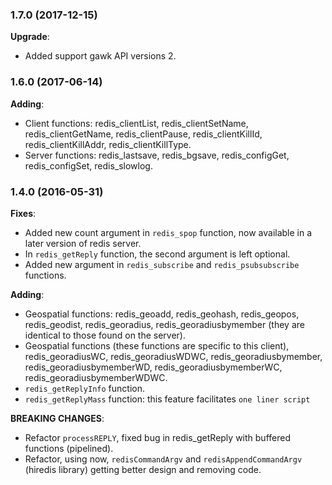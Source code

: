 ### 1.7.0 (2017-12-15)

**Upgrade**:

* Added support gawk API versions 2.

### 1.6.0 (2017-06-14)

**Adding**:

* Client functions: redis_clientList, redis_clientSetName, redis_clientGetName, redis_clientPause, redis_clientKillId, redis_clientKillAddr, redis_clientKillType.    
* Server functions: redis_lastsave, redis_bgsave, redis_configGet, redis_configSet, redis_slowlog.    

### 1.4.0 (2016-05-31)

**Fixes**:

* Added new count argument in `redis_spop` function, now available in a later version of redis server.    
* In `redis_getReply` function, the second argument is left optional.     
* Added new argument in `redis_subscribe` and `redis_psubsubscribe` functions.     

**Adding**:

* Geospatial functions: redis_geoadd, redis_geohash, redis_geopos, redis_geodist, redis_georadius, redis_georadiusbymember (they are identical to those found on the server).    
* Geospatial functions (these functions are specific to this client), redis_georadiusWC, redis_georadiusWDWC, redis_georadiusbymember, redis_georadiusbymemberWD, redis_georadiusbymemberWC, redis_georadiusbymemberWDWC.  
* `redis_getReplyInfo` function.
* `redis_getReplyMass` function: this feature facilitates `one liner script`

**BREAKING CHANGES**:

* Refactor `processREPLY`, fixed bug in redis_getReply with buffered functions (pipelined).
* Refactor, using now,  `redisCommandArgv` and `redisAppendCommandArgv` (hiredis library) getting better design and removing code.

